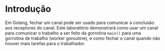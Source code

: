 # Introdução

Em Golang, fechar um canal pode ser usado para comunicar a conclusão aos receptores do canal. Este laboratório demonstrará como usar um canal para comunicar o trabalho a ser feito da gorrotina `main()` para uma gorrotina de trabalho (worker goroutine), e como fechar o canal quando não houver mais tarefas para o trabalhador.
